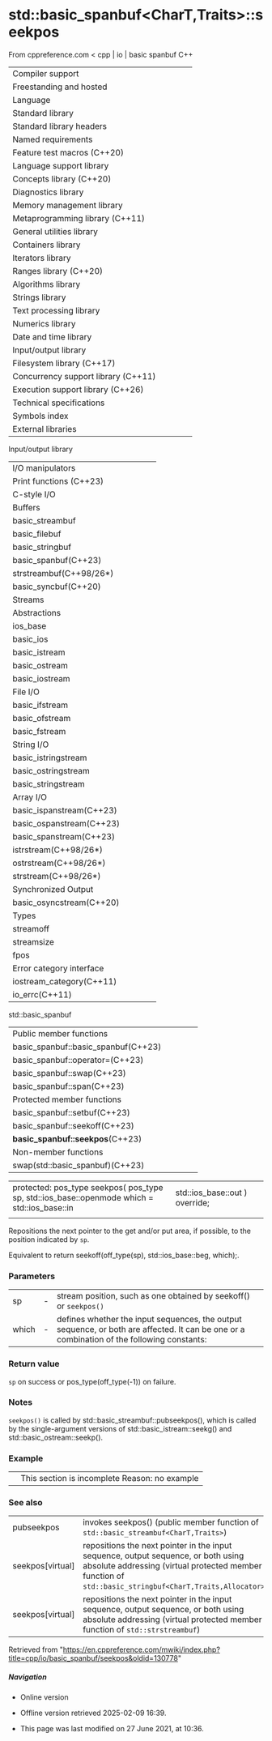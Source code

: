 # std::basic_spanbuf<CharT,Traits>::seekpos

From cppreference.com
< cpp‎ | io‎ | basic spanbuf
C++

|  |  |  |  |  |
| --- | --- | --- | --- | --- |
| Compiler support | | | | |
| Freestanding and hosted | | | | |
| Language | | | | |
| Standard library | | | | |
| Standard library headers | | | | |
| Named requirements | | | | |
| Feature test macros (C++20) | | | | |
| Language support library | | | | |
| Concepts library (C++20) | | | | |
| Diagnostics library | | | | |
| Memory management library | | | | |
| Metaprogramming library (C++11) | | | | |
| General utilities library | | | | |
| Containers library | | | | |
| Iterators library | | | | |
| Ranges library (C++20) | | | | |
| Algorithms library | | | | |
| Strings library | | | | |
| Text processing library | | | | |
| Numerics library | | | | |
| Date and time library | | | | |
| Input/output library | | | | |
| Filesystem library (C++17) | | | | |
| Concurrency support library (C++11) | | | | |
| Execution support library (C++26) | | | | |
| Technical specifications | | | | |
| Symbols index | | | | |
| External libraries | | | | |

Input/output library

|  |  |  |  |  |
| --- | --- | --- | --- | --- |
| I/O manipulators | | | | |
| Print functions (C++23) | | | | |
| C-style I/O | | | | |
| Buffers | | | | |
| basic_streambuf | | | | |
| basic_filebuf | | | | |
| basic_stringbuf | | | | |
| basic_spanbuf(C++23) | | | | |
| strstreambuf(C++98/26\*) | | | | |
| basic_syncbuf(C++20) | | | | |
| Streams | | | | |
| Abstractions | | | | |
| ios_base | | | | |
| basic_ios | | | | |
| basic_istream | | | | |
| basic_ostream | | | | |
| basic_iostream | | | | |
| File I/O | | | | |
| basic_ifstream | | | | |
| basic_ofstream | | | | |
| basic_fstream | | | | |
| String I/O | | | | |
| basic_istringstream | | | | |
| basic_ostringstream | | | | |
| basic_stringstream | | | | |
| Array I/O | | | | |
| basic_ispanstream(C++23) | | | | |
| basic_ospanstream(C++23) | | | | |
| basic_spanstream(C++23) | | | | |
| istrstream(C++98/26\*) | | | | |
| ostrstream(C++98/26\*) | | | | |
| strstream(C++98/26\*) | | | | |
| Synchronized Output | | | | |
| basic_osyncstream(C++20) | | | | |
| Types | | | | |
| streamoff | | | | |
| streamsize | | | | |
| fpos | | | | |
| Error category interface | | | | |
| iostream_category(C++11) | | | | |
| io_errc(C++11) | | | | |

std::basic_spanbuf

|  |  |  |  |  |
| --- | --- | --- | --- | --- |
| Public member functions | | | | |
| basic_spanbuf::basic_spanbuf(C++23) | | | | |
| basic_spanbuf::operator=(C++23) | | | | |
| basic_spanbuf::swap(C++23) | | | | |
| basic_spanbuf::span(C++23) | | | | |
| Protected member functions | | | | |
| basic_spanbuf::setbuf(C++23) | | | | |
| basic_spanbuf::seekoff(C++23) | | | | |
| ****basic_spanbuf::seekpos****(C++23) | | | | |
| Non-member functions | | | | |
| swap(std::basic_spanbuf)(C++23) | | | | |

|  |  |  |
| --- | --- | --- |
| protected:  pos_type seekpos( pos_type sp, std::ios_base::openmode which = std::ios_base::in | std::ios_base::out ) override; |  | (since C++23) |
|  |  |  |

Repositions the next pointer to the get and/or put area, if possible, to the position indicated by `sp`.

Equivalent to return seekoff(off_type(sp), std::ios_base::beg, which);.

### Parameters

|  |  |  |
| --- | --- | --- |
| sp | - | stream position, such as one obtained by seekoff() or `seekpos()` |
| which | - | defines whether the input sequences, the output sequence, or both are affected. It can be one or a combination of the following constants:  |  |  | | --- | --- | | Constant | Explanation | | in | affect the input sequence | | out | affect the output sequence | |

### Return value

`sp` on success or pos_type(off_type(-1)) on failure.

### Notes

`seekpos()` is called by std::basic_streambuf::pubseekpos(), which is called by the single-argument versions of std::basic_istream::seekg() and std::basic_ostream::seekp().

### Example

|  |  |
| --- | --- |
|  | This section is incomplete Reason: no example |

### See also

|  |  |
| --- | --- |
| pubseekpos | invokes seekpos()   (public member function of `std::basic_streambuf<CharT,Traits>`) |
| seekpos[virtual] | repositions the next pointer in the input sequence, output sequence, or both using absolute addressing   (virtual protected member function of `std::basic_stringbuf<CharT,Traits,Allocator>`) |
| seekpos[virtual] | repositions the next pointer in the input sequence, output sequence, or both using absolute addressing   (virtual protected member function of `std::strstreambuf`) |

Retrieved from "<https://en.cppreference.com/mwiki/index.php?title=cpp/io/basic_spanbuf/seekpos&oldid=130778>"

##### Navigation

- Online version
- Offline version retrieved 2025-02-09 16:39.

- This page was last modified on 27 June 2021, at 10:36.